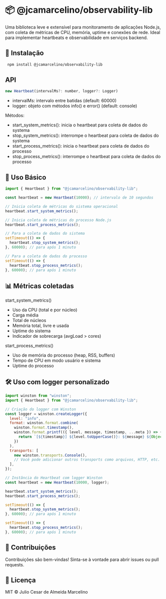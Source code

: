 
# 📦 @jcamarcelino/observability-lib

Uma biblioteca leve e extensível para monitoramento de aplicações Node.js, com coleta de métricas de CPU, memória, uptime e conexões de rede. Ideal para implementar heartbeats e observabilidade em serviços backend.


## 🚀 Instalação

```bash
 npm install @jcamarcelino/observability-lib 
```
    
## API

```javascript
new Heartbeat(intervalMs?: number, logger?: Logger)
```

* intervalMs: intervalo entre batidas (default: 60000)
* logger: objeto com métodos info() e error() (default: console)

Métodos:
* start_system_metrics(): inicia o heartbeat para coleta de dados do systema
* stop_system_metrics(): interrompe o heartbeat para coleta de dados do systema
* start_process_metrics(): inicia o heartbeat para coleta de dados do processo
* stop_process_metrics(): interrompe o heartbeat para coleta de dados do processo
## 📘 Uso Básico

```javascript
import { Heartbeat } from "@jcamarcelino/observability-lib";

const heartbeat = new Heartbeat(10000); // intervalo de 10 segundos

// Inicia coleta de métricas do sistema operacional
heartbeat.start_system_metrics();

// Inicia coleta de métricas do processo Node.js
heartbeat.start_process_metrics();

// Para a coleta de dados do sistema
setTimeout(() => {
  heartbeat.stop_system_metrics();
}, 60000); // para após 1 minuto

// Para a coleta de dados do processo
setTimeout(() => {
  heartbeat.stop_process_metrics();
}, 60000); // para após 1 minuto
```
## 📊 Métricas coletadas

start_system_metrics()

* Uso da CPU (total e por núcleo)
* Carga média
* Total de núcleos
* Memória total, livre e usada
* Uptime do sistema
* Indicador de sobrecarga (avgLoad > cores)

start_process_metrics()

* Uso de memória do processo (heap, RSS, buffers)
* Tempo de CPU em modo usuário e sistema
* Uptime do processo
## 🛠️ Uso com logger personalizado

```javascript
import winston from "winston";
import { Heartbeat } from "@jcamarcelino/observability-lib";

// Criação do logger com Winston
const logger = winston.createLogger({
  level: "info",
  format: winston.format.combine(
    winston.format.timestamp(),
    winston.format.printf(({ level, message, timestamp, ...meta }) => {
      return `[${timestamp}] ${level.toUpperCase()}: ${message} ${Object.keys(meta).length ? JSON.stringify(meta) : ""}`;
    })
  ),
  transports: [
    new winston.transports.Console(),
    // Você pode adicionar outros transports como arquivos, HTTP, etc.
  ],
});

// Instância do Heartbeat com logger Winston
const heartbeat = new Heartbeat(10000, logger);

heartbeat.start_system_metrics();
heartbeat.start_process_metrics();

setTimeout(() => {
  heartbeat.stop_system_metrics();
}, 60000); // para após 1 minuto

setTimeout(() => {
  heartbeat.stop_process_metrics();
}, 60000); // para após 1 minuto

```
## 🤝 Contribuições

Contribuições são bem-vindas! Sinta-se à vontade para abrir issues ou pull requests.
## 📄 Licença

MIT © Julio Cesar de Almeida Marcelino